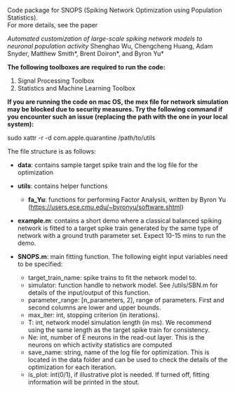Code package for SNOPS (Spiking Network Optimization using Population Statistics).  
For more details, see the paper

_Automated customization of large-scale spiking network models to neuronal population activity_    Shenghao Wu, Chengcheng Huang, Adam Snyder, Matthew Smith*, Brent Doiron*, and Byron Yu*

**The following toolboxes are required to run the code:**
1. Signal Processing Toolbox
2. Statistics and Machine Learning Toolbox

**If you are running the code on mac OS, the mex file for network simulation may be blocked due to security measures. Try the following command if you encounter such an issue (replacing the path with the one in your local system):**

sudo xattr -r -d com.apple.quarantine /path/to/utils
 

The file structure is as follows:

- **data**: contains sample target spike train and the log file for the optimization

- **utils**: contains helper functions
    - **fa_Yu**: functions for performing Factor Analysis, written by Byron Yu (https://users.ece.cmu.edu/~byronyu/software.shtml)
    
- **example.m**: contains a short demo where a classical balanced spiking network is fitted to a target spike train generated by the same type of network with a ground truth parameter set. Expect 10-15 mins to run the demo.

- **SNOPS.m**: main fitting function. The following eight input variables need to be specified:
    - target_train_name:  spike trains to fit the network model to.
    - simulator: function handle to network model. See /utils/SBN.m for details of the input/output of this function.
    - parameter_range:  [n_parameters, 2], range of parameters. First and second columns are lower and upper bounds.
    - max_iter: int, stopping criterion (in iterations).
    - T: int, network model simulation length (in ms). We recommend using the same length as the target spike train for consistency.
    - Ne: int, number of E neurons in the read-out layer. This is the neurons on which activity statistics are computed
    - save_name: string, name of the log file for optimization. This is located in the data folder and can be used to check the details of the optimization for each iteration.
    - is_plot: int(0/1), if illustrative plot is needed. If turned off, fitting information will be printed in the stout.


 
